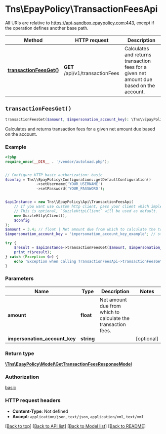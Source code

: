 # Tns\\EpayPolicy\TransactionFeesApi

All URIs are relative to https://api-sandbox.epaypolicy.com:443, except if the operation defines another base path.

| Method | HTTP request | Description |
| ------------- | ------------- | ------------- |
| [**transactionFeesGet()**](TransactionFeesApi.md#transactionFeesGet) | **GET** /api/v1/transactionFees | Calculates and returns transaction fees for a given net amount due based on the account. |


## `transactionFeesGet()`

```php
transactionFeesGet($amount, $impersonation_account_key): \Tns\\EpayPolicy\Model\GetTransactionFeesResponseModel
```

Calculates and returns transaction fees for a given net amount due based on the account.

### Example

```php
<?php
require_once(__DIR__ . '/vendor/autoload.php');


// Configure HTTP basic authorization: basic
$config = Tns\\EpayPolicy\Configuration::getDefaultConfiguration()
              ->setUsername('YOUR_USERNAME')
              ->setPassword('YOUR_PASSWORD');


$apiInstance = new Tns\\EpayPolicy\Api\TransactionFeesApi(
    // If you want use custom http client, pass your client which implements `GuzzleHttp\ClientInterface`.
    // This is optional, `GuzzleHttp\Client` will be used as default.
    new GuzzleHttp\Client(),
    $config
);
$amount = 3.4; // float | Net amount due from which to calculate the transaction fees.
$impersonation_account_key = 'impersonation_account_key_example'; // string

try {
    $result = $apiInstance->transactionFeesGet($amount, $impersonation_account_key);
    print_r($result);
} catch (Exception $e) {
    echo 'Exception when calling TransactionFeesApi->transactionFeesGet: ', $e->getMessage(), PHP_EOL;
}
```

### Parameters

| Name | Type | Description  | Notes |
| ------------- | ------------- | ------------- | ------------- |
| **amount** | **float**| Net amount due from which to calculate the transaction fees. | |
| **impersonation_account_key** | **string**|  | [optional] |

### Return type

[**\Tns\\EpayPolicy\Model\GetTransactionFeesResponseModel**](../Model/GetTransactionFeesResponseModel.md)

### Authorization

[basic](../../README.md#basic)

### HTTP request headers

- **Content-Type**: Not defined
- **Accept**: `application/json`, `text/json`, `application/xml`, `text/xml`

[[Back to top]](#) [[Back to API list]](../../README.md#endpoints)
[[Back to Model list]](../../README.md#models)
[[Back to README]](../../README.md)
